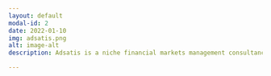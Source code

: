 ```yaml
---
layout: default
modal-id: 2
date: 2022-01-10
img: adsatis.png
alt: image-alt
description: Adsatis is a niche financial markets management consultancy based in London, with an international delivery capability. Currently providing on-site data engineering consultancy services for Adsatis clients. Visit the website - <b><a href="http://www.adsatis.com/">http://www.adsatis.com/</></b>

---
```


